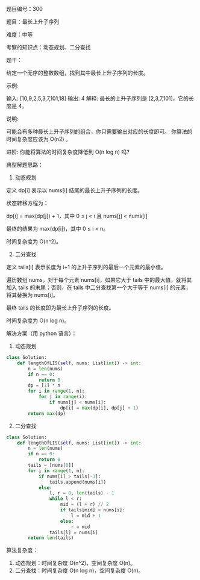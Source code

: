 题目编号：300

题目：最长上升子序列

难度：中等

考察的知识点：动态规划、二分查找

题干：

给定一个无序的整数数组，找到其中最长上升子序列的长度。

示例:

输入: [10,9,2,5,3,7,101,18]
输出: 4 
解释: 最长的上升子序列是 [2,3,7,101]，它的长度是 4。

说明:

可能会有多种最长上升子序列的组合，你只需要输出对应的长度即可。
你算法的时间复杂度应该为 O(n2) 。

进阶: 你能将算法的时间复杂度降低到 O(n log n) 吗?

典型解题思路：

1. 动态规划

定义 dp[i] 表示以 nums[i] 结尾的最长上升子序列的长度。

状态转移方程为：

dp[i] = max(dp[j]) + 1，其中 0 ≤ j < i 且 nums[j] < nums[i]

最终的结果为 max(dp[i])，其中 0 ≤ i < n。

时间复杂度为 O(n^2)。

2. 二分查找

定义 tails[i] 表示长度为 i+1 的上升子序列的最后一个元素的最小值。

遍历数组 nums，对于每个元素 nums[i]，如果它大于 tails 中的最大值，就将其加入 tails 的末尾；否则，在 tails 中二分查找第一个大于等于 nums[i] 的元素，将其替换为 nums[i]。

最终 tails 的长度即为最长上升子序列的长度。

时间复杂度为 O(n log n)。

解决方案（用 python 语言）：

1. 动态规划

```python
class Solution:
    def lengthOfLIS(self, nums: List[int]) -> int:
        n = len(nums)
        if n == 0:
            return 0
        dp = [1] * n
        for i in range(1, n):
            for j in range(i):
                if nums[j] < nums[i]:
                    dp[i] = max(dp[i], dp[j] + 1)
        return max(dp)
```

2. 二分查找

```python
class Solution:
    def lengthOfLIS(self, nums: List[int]) -> int:
        n = len(nums)
        if n == 0:
            return 0
        tails = [nums[0]]
        for i in range(1, n):
            if nums[i] > tails[-1]:
                tails.append(nums[i])
            else:
                l, r = 0, len(tails) - 1
                while l < r:
                    mid = (l + r) // 2
                    if tails[mid] < nums[i]:
                        l = mid + 1
                    else:
                        r = mid
                tails[l] = nums[i]
        return len(tails)
```

算法复杂度：

1. 动态规划：时间复杂度 O(n^2)，空间复杂度 O(n)。
2. 二分查找：时间复杂度 O(n log n)，空间复杂度 O(n)。